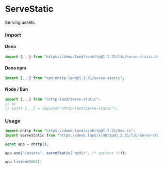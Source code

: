 # ServeStatic
Serving assets.

### Import
#### Deno
```ts
import {...} from "https://deno.land/x/nhttp@1.2.21/lib/serve-static.ts";
```
#### Deno npm
```ts
import {...} from "npm:nhttp-land@1.2.21/serve-static";
```
#### Node / Bun
```ts
import {...} from "nhttp-land/serve-static";
// or
// const {...} = require("nhttp-land/serve-static");
```

### Usage
```ts
import nhttp from "https://deno.land/x/nhttp@1.2.21/mod.ts";
import serveStatic from "https://deno.land/x/nhttp@1.2.21/lib/serve-static.ts";

const app = nhttp();

app.use("/assets", serveStatic("mydir", /* options */));

app.listen(8000);
```
